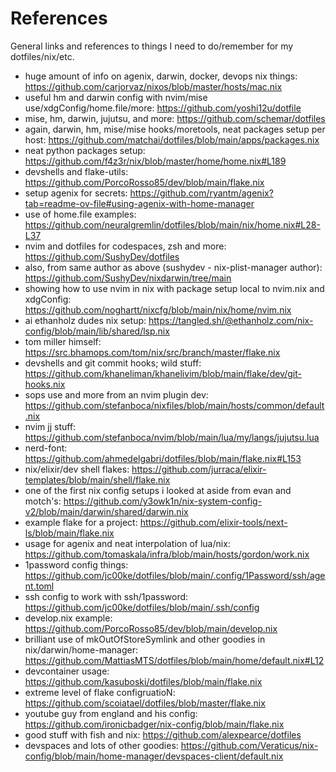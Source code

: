 # References

General links and references to things I need to do/remember for my dotfiles/nix/etc.

- huge amount of info on agenix, darwin, docker, devops nix things: https://github.com/carjorvaz/nixos/blob/master/hosts/mac.nix
- useful hm and darwin config with nvim/mise use/xdgConfig/home.file/more: https://github.com/yoshi12u/dotfile
- mise, hm, darwin, jujutsu, and more: https://github.com/schemar/dotfiles
- again, darwin, hm, mise/mise hooks/moretools, neat packages setup per host: https://github.com/matchai/dotfiles/blob/main/apps/packages.nix
- neat python packages setup: https://github.com/f4z3r/nix/blob/master/home/home.nix#L189
- devshells and flake-utils: https://github.com/PorcoRosso85/dev/blob/main/flake.nix
- setup agenix for secrets: https://github.com/ryantm/agenix?tab=readme-ov-file#using-agenix-with-home-manager
- use of home.file examples: https://github.com/neuralgremlin/dotfiles/blob/main/nix/home.nix#L28-L37
- nvim and dotfiles for codespaces, zsh and more: https://github.com/SushyDev/dotfiles
- also, from same author as above (sushydev - nix-plist-manager author): https://github.com/SushyDev/nixdarwin/tree/main
- showing how to use nvim in nix with package setup local to nvim.nix and xdgConfig: https://github.com/noghartt/nixcfg/blob/main/nix/home/nvim.nix
- ai ethanholz dudes nix setup: https://tangled.sh/@ethanholz.com/nix-config/blob/main/lib/shared/lsp.nix
- tom miller himself: https://src.bhamops.com/tom/nix/src/branch/master/flake.nix
- devshells and git commit hooks; wild stuff: https://github.com/khaneliman/khanelivim/blob/main/flake/dev/git-hooks.nix
- sops use and more from an nvim plugin dev: https://github.com/stefanboca/nixfiles/blob/main/hosts/common/default.nix
- nvim jj stuff: https://github.com/stefanboca/nvim/blob/main/lua/my/langs/jujutsu.lua
- nerd-font: https://github.com/ahmedelgabri/dotfiles/blob/main/flake.nix#L153
- nix/elixir/dev shell flakes: https://github.com/jurraca/elixir-templates/blob/main/shell/flake.nix
- one of the first nix config setups i looked at aside from evan and motch's: https://github.com/y3owk1n/nix-system-config-v2/blob/main/darwin/shared/darwin.nix
- example flake for a project: https://github.com/elixir-tools/next-ls/blob/main/flake.nix
- usage for agenix and neat interpolation of lua/nix: https://github.com/tomaskala/infra/blob/main/hosts/gordon/work.nix
- 1password config things: https://github.com/jc00ke/dotfiles/blob/main/.config/1Password/ssh/agent.toml
- ssh config to work with ssh/1password: https://github.com/jc00ke/dotfiles/blob/main/.ssh/config
- develop.nix example: https://github.com/PorcoRosso85/dev/blob/main/develop.nix
- brilliant use of mkOutOfStoreSymlink and other goodies in nix/darwin/home-manager: https://github.com/MattiasMTS/dotfiles/blob/main/home/default.nix#L12
- devcontainer usage: https://github.com/kasuboski/dotfiles/blob/main/flake.nix
- extreme level of flake configruatioN: https://github.com/scoiatael/dotfiles/blob/master/flake.nix
- youtube guy from england and his config: https://github.com/ironicbadger/nix-config/blob/main/flake.nix
- good stuff with fish and nix: https://github.com/alexpearce/dotfiles
- devspaces and lots of other goodies: https://github.com/Veraticus/nix-config/blob/main/home-manager/devspaces-client/default.nix
